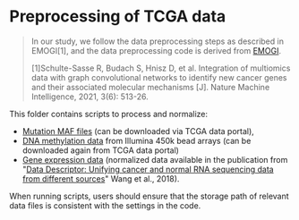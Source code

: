 # Preprocessing of TCGA data
> In our study, we follow the data preprocessing steps as described in EMOGI[1], and the data preprocessing code is derived from [EMOGI](https://github.com/schulter/EMOGI). 
> 
> [1]Schulte-Sasse R, Budach S, Hnisz D, et al. Integration of multiomics data with graph convolutional networks to identify new 
cancer genes and their associated molecular mechanisms [J]. Nature Machine Intelligence, 2021, 3(6): 513-26.

This folder contains scripts to process and normalize:

* [Mutation MAF files](mutfreq/README.md) (can be downloaded via TCGA data portal),
* [DNA methylation data](methylation/README.md) from Illumina 450k bead arrays (can be downloaded again from TCGA data portal)
* [Gene expression data](expression/README.md) (normalized data available in the publication from "[Data Descriptor: Unifying cancer and normal RNA sequencing data from different sources](https://figshare.com/articles/dataset/Data_record_3/5330593)" Wang et al., 2018).


When running scripts, users should ensure that the storage path of relevant data files is consistent with the settings in the code.

